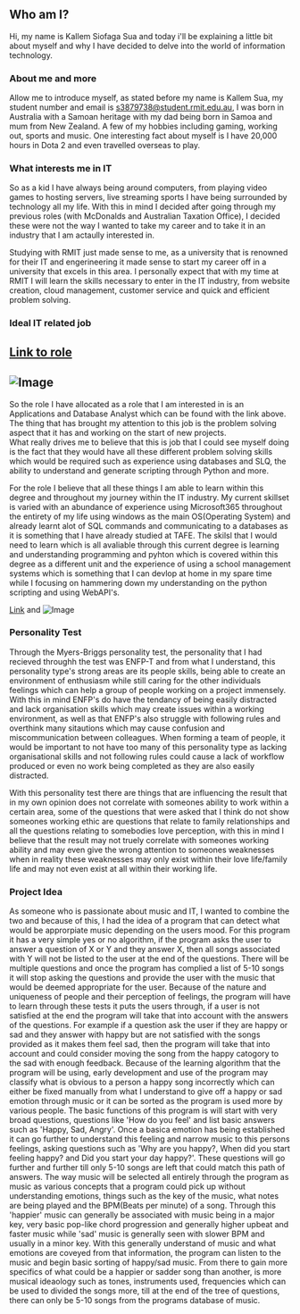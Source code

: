 ## Who am I?

Hi, my name is Kallem Siofaga Sua and today i'll be explaining a little bit about myself and why I have decided to delve into the world of information technology.

### About me and more 

Allow me to introduce myself, as stated before my name is Kallem Sua, my student number and email is s3879738@student.rmit.edu.au, I was born in Australia with a Samoan heritage with my dad being born in Samoa and mum from New Zealand.
A few of my hobbies including gaming, working out, sports and music. One interesting fact about myself is I have 20,000 hours in Dota 2 and even travelled overseas to play.
### What interests me in IT

So as a kid I have always being around computers, from playing video games to hosting servers, live streaming sports I have being surrounded by technology all my life. With this in mind I decided after going through my previous roles (with McDonalds and Australian Taxation Office), I decided these were not the way I wanted to take my career and to take it in an industry that I am actaully interested in.

Studying with RMIT just made sense to me, as a university that is renowned for their IT and engerineering it made sense to start my career off in a university that excels in this area.
I personally expect that with my time at RMIT I will learn the skills necessary to enter in the IT industry, from website creation, cloud management, customer service and quick and efficient problem solving.

### Ideal IT related job
## [Link to role](https://www.seek.com.au/job/50558273?type=standout#searchRequestToken=c1a054d3-641e-43be-b150-aec9755c606b)
## ![Image](kallem6r.github.io/chrome_2020-09-20_02-48-04.png)

So the role I have allocated as a role that I am interested in is an Applications and Database Analyst which can be found with the link above. 
The thing that has brought my attention to this job is the problem solving aspect that it has and working on the start of new projects.  
What really drives me to believe that this is job that I could see myself doing is the fact that they would have all these different problem solving skills which would be required such as experience using databases and SLQ, the ability to understand and generate scripting through Python and more.

For the role I believe that all these things I am able to learn within this degree and throughout my journey within the IT industry. My current skillset is varied with an abundance of experience using Microsoft365 throughout the entirety of my life using windows as the main OS(Operating System) and already learnt alot of SQL commands and communicating to a databases as it is something that I have already studied at TAFE. The skilsl that I would need to learn which is all avaliable through this current degree is learning and understanding programming and pyhton which is covered within this degree as a different unit and the experience of using a school management systems which is something that I can devlop at home in my spare time while I focusing on hammering down my understanding on the python scripting and using WebAPI's.



[Link](url) and ![Image](src)

### Personality Test
Through the Myers-Briggs personality test, the personality that I had recieved throughh the test was ENFP-T and from what I understand, this personality type's strong areas are its people skills, being able to create an environment of enthusiasm while still caring for the other individuals feelings which can help a group of people working on a project immensely. With this in mind ENFP's do have the tendancy of being easily distracted and lack organisation skills which may create issues within a working environment, as well as  that ENFP's also struggle with following rules and overthink many sitautions which may cause confusion and miscommunication between colleagues.
When forming a team of people, it would be important to not have too many of this personality type as lacking organisational skills and not following rules could cause a lack of workflow produced or even no work being completed as they are also easily distracted.

With this personality test there are things that are influencing the result that in my own opinion does not correlate with someones ability to work within a certain area, some of the questions that were asked that I think do not show someones working ethic are questions that relate to family relationships and all the questions relating to somebodies love perception, with this in mind I believe that the result may not truely correlate with someones working ability and may even give the wrong attention to someones weaknesses when in reality these weaknesses may only exist within their love life/family life and may not even exist at all within their working life.


### Project Idea
As someone who is passionate about music and IT, I wanted to combine the two and because of this, I had the idea of a program that can detect what would be approrpiate music depending on the users mood.
For this program it has a very simple yes or no algorithm, if the program asks the user to answer a question of X or Y and they answer X, then all songs associated with Y will not be listed to the user at the end of the questions. There will be multiple questions and once the program has complied a list of 5-10 songs it will stop asking the questions and provide the user with the music that would be deemed appropriate for the user.
Because of the nature and uniqueness of people and their perception of feelings, the program will have to learn through these tests it puts the users through, if a user is not satisfied at the end the program will take that into account with the answers of the questions. For example if a question ask the user if they are happy or sad and they answer with happy but are not satisfied with the songs provided as it makes them feel sad, then the program will take that into account and could consider moving the song from the happy catogory to the sad with enough feedback.
Because of the learning algorithm that the program will be using, early development and use of the program may classify what is obvious to a person a happy song incorrectly which can either be fixed manually from what I understand to give off a happy or sad emotion through music or it can be sorted as the program is used more by various people.
The basic functions of this program is will start with very broad questions, questions like 'How do you feel' and list basic answers such as 'Happy, Sad, Angry'. Once a basica emotion has being established it can go further to understand this feeling and narrow music to this persons feelings, asking questions such as 'Why are you happy?, When did you start feeling happy? and Did you start your day happy?'. These questions will go further and further till only 5-10 songs are left that could match this path of answers.
The way music will be selected all entirely through the program as music as various concepts that a program could pick up without understanding emotions, things such as the key of the music, what notes are being played and the BPM(Beats per minute) of a song. Through this 'happier' music can generally be associated with music being in a major key, very basic pop-like chord progression and generally higher upbeat and faster music while 'sad' music is generally seen with slower BPM and usually in a minor key. With this generally understand of music and what emotions are coveyed from that information, the program can listen to the music and begin basic sorting of happy/sad music. From there to gain more specifics of what could be a happier or sadder song than another, is more musical ideaology such as tones, instruments used, frequencies which can be used to divided the songs more, till at the end of the tree of questions, there can only be 5-10 songs from the programs database of music.
